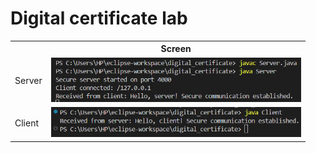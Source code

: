 # Digital certificate lab

<div align="center">
    <table>
        <tr>
            <th></th>
            <th>Screen</th>
        </tr>
        <tr>
            <td>Server</td>
            <td><img width="400px" src="assets/screen_server.PNG" alt="Server screen" /></td>
        </tr>
        <tr>
            <td>Client</td>
            <td><img width="400px" src="assets/screen_client.PNG" alt="Client screen" /></td>
        </tr>
    </table>
</div>
